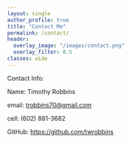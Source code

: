 ```yaml
---
layout: single
author_profile: true
title: "Contact Me"
permalink: /contact/
header:
  overlay_image: "/images/contact.png"
  overlay_filter: 0.5
classes: wide
---
```


Contact Info:


Name: Timothy Robbins

email: trobbins70@gmail.com

cell: (602) 881-3682

GitHub: https://github.com/twrobbins

